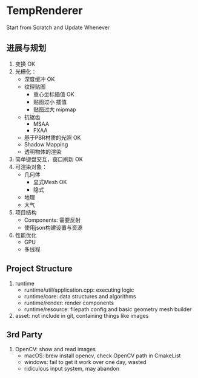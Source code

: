 # TempRenderer

Start from Scratch and Update Whenever

## 进展与规划
1. 变换 OK
2. 光栅化：
   - 深度缓冲 OK
   - 纹理贴图
     - 重心坐标插值 OK
     - 贴图过小 插值
     - 贴图过大 mipmap
   - 抗锯齿
     - MSAA
     - FXAA
   - 基于PBR材质的光照 OK
   - Shadow Mapping
   - 透明物体的渲染
3. 简单键盘交互，窗口刷新 OK
4. 可渲染对象：
   - 几何体
     - 显式Mesh OK
     - 隐式
   - 地理
   - 大气
5. 项目结构
   - Components: 需要反射
   - 使用json构建设置与资源
6. 性能优化
   - GPU
   - 多线程

## Project Structure
1. runtime 
   - runtime/util/application.cpp: executing logic
   - runtime/core: data structures and algorithms
   - runtime/render: render components
   - runtime/resource: filepath config and basic geometry mesh builder
2. asset: not include in git, containing things like images

## 3rd Party
1. OpenCV: show and read images
   - macOS: brew install opencv, check OpenCV path in CmakeList
   - windows: fail to get it work over one day, wasted
   - ridiculous input system, may abandon